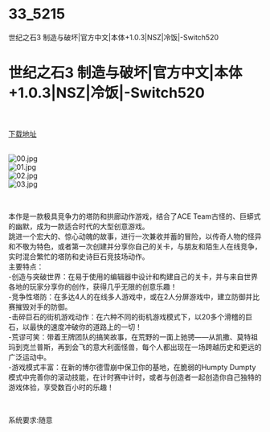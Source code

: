 # 33_5215
世纪之石3 制造与破坏|官方中文|本体+1.0.3|NSZ|冷饭|-Switch520
# 世纪之石3 制造与破坏|官方中文|本体+1.0.3|NSZ|冷饭|-Switch520
 <br/></br>
[下载地址](https://www.switch520.cc/article/5215 "下载地址")
<br/></br>

<p><img title="00.jpg" src="https://www.switch520.cc/muke_img/2022_03_29_52c707b5e75e2.jpg" alt="00.jpg"><br>
<img title="01.jpg" src="https://www.switch520.cc/muke_img/2022_03_29_a463173b73a70.jpg" alt="01.jpg"><br>
<img title="02.jpg" src="https://www.switch520.cc/muke_img/2022_03_29_275b55185b44e.jpg" alt="02.jpg"><br>
<img title="03.jpg" src="https://www.switch520.cc/muke_img/2022_03_29_df8132dc7d49b.jpg" alt="03.jpg"></p>
<p>&nbsp;</p>
<p>本作是一款极具竞争力的塔防和拱廊动作游戏，结合了ACE Team古怪的、巨蟒式的幽默，成为一款适合时代的大型创意游戏。<br>
跳进一个宏大的、惊心动魄的故事，进行一次兼收并蓄的冒险，以传奇人物的怪异和不敬为特色，或者第一次创建并分享你自己的关卡，与朋友和陌生人在线竞争，实时混合繁忙的塔防和史诗巨石竞技场动作。<br>
主要特点：<br>
-创造与突破世界：在易于使用的编辑器中设计和构建自己的关卡，并与来自世界各地的玩家分享你的创作，获得几乎无限的创意乐趣！<br>
-竞争性塔防：在多达4人的在线多人游戏中，或在2人分屏游戏中，建立防御并比赛摧毁对手的防御。<br>
-击碎巨石的街机游戏动作：在六种不同的街机游戏模式下，以20多个滑稽的巨石，以最快的速度冲破你的道路上的一切！<br>
-荒谬可笑：带着王牌团队的搞笑故事，在荒野的一面上驰骋——从凯撒、莫特祖玛到克兰普斯，再到会飞的意大利面怪兽，每个人都出现在一场跨越历史和更远的广泛运动中。<br>
-游戏模式丰富：在新的博尔德雪崩中保卫你的基地，在脆弱的Humpty Dumpty模式中完善你的滚动技能，在计时赛中计时，或者与创造者一起创造你自己独特的游戏体验，享受数百小时的乐趣！</p>
<p>&nbsp;</p>
<p>系统要求:随意</p>



